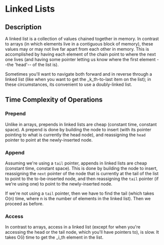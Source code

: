 Linked Lists
============

Description
-----------
A linked list is a collection of values chained together in memory. In contrast
to arrays (in which elements live in a contiguous block of memory), these values
may or may not live far apart from each other in memory. This is accomplished by
having each element of the chain point to where the next one lives (and having
some pointer letting us know where the first element --the 'head'-- of the list
is).

Sometimes you'll want to navigate both forward and in reverse through a linked
list (like when you want to get the _k_th-to-last item on the list); in these
circumstances, its convenient to use a doubly-linked list.

Time Complexity of Operations
-----------------------------
### Prepend
Unlike in arrays, prepends in linked lists are cheap (constant time, constant
space). A prepend is done by building the node to insert (with its pointer
pointing to what is currently the head node), and reassigning the `head` pointer
to point at the newly-inserted node.

### Append
Assuming we're using a `tail` pointer, appends in linked lists are cheap
(constant time, constant space). This is done by building the node to insert,
reassigning the `next` pointer of the node that is currently at the tail of the
list to point to the to-be-inserted node, and then reassigning the `tail`
pointer (if we're using one) to point to the newly-inserted node.

If we're not using a `tail` pointer, then we have to find the tail (which takes
O(n) time, where n is the number of elements in the linked list). Then we
proceed as before.

### Access
In contrast to arrays, access in a linked list (except for when you're accessing
the head or the tail node, which you'll have pointers to), is slow. It takes
O(_i_) time to get the _i_th element in the list.
